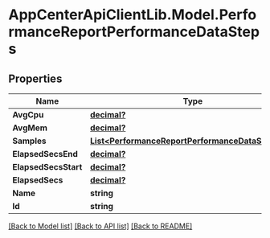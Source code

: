 # AppCenterApiClientLib.Model.PerformanceReportPerformanceDataSteps
## Properties

Name | Type | Description | Notes
------------ | ------------- | ------------- | -------------
**AvgCpu** | [**decimal?**](BigDecimal.md) |  | [optional] 
**AvgMem** | [**decimal?**](BigDecimal.md) |  | [optional] 
**Samples** | [**List&lt;PerformanceReportPerformanceDataSamples&gt;**](PerformanceReportPerformanceDataSamples.md) |  | [optional] 
**ElapsedSecsEnd** | [**decimal?**](BigDecimal.md) |  | [optional] 
**ElapsedSecsStart** | [**decimal?**](BigDecimal.md) |  | [optional] 
**ElapsedSecs** | [**decimal?**](BigDecimal.md) |  | [optional] 
**Name** | **string** |  | [optional] 
**Id** | **string** |  | [optional] 

[[Back to Model list]](../README.md#documentation-for-models) [[Back to API list]](../README.md#documentation-for-api-endpoints) [[Back to README]](../README.md)

